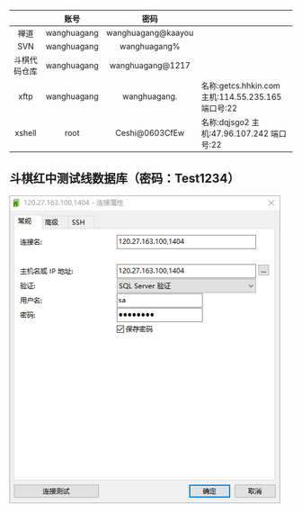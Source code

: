 |              |    账号     |        密码        |                                                    |
| :----------: | :---------: | :----------------: | :------------------------------------------------- |
|     禅道     | wanghuagang | wanghuagang@kaayou |                                                    |
|     SVN      | wanghuagang |    wanghuagang%    |                                                    |
| 斗棋代码仓库 | wanghuagang |  wanghuagang@1217  |                                                    |
|     xftp     | wanghuagang |    wanghuagang.    | 名称:getcs.hhkin.com 主机:114.55.235.165 端口号:22 |
|    xshell    |    root     |   Ceshi@0603CfEw   | 名称:dqjsgo2 主机:47.96.107.242 端口号:22          |



## 斗棋红中测试线数据库（密码：Test1234）

<img src="./image/斗棋红中测试线.png" align="left"/>

